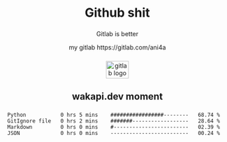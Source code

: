 <h1 align="center">Github shit</h1>

###

<p align="center">Gitlab is better</p>

<p align="center">my gitlab https://gitlab.com/ani4a</p>

###

<div align="center">
  <img src="https://cdn.jsdelivr.net/gh/devicons/devicon/icons/gitlab/gitlab-original.svg" height="40" width="52" alt="gitlab logo"  />
</div>

###

<h2 align="center">wakapi.dev moment</h2>

###

<!--START_SECTION:waka-->

```text
Python           0 hrs 5 mins    #################--------   68.74 %
GitIgnore file   0 hrs 2 mins    #######------------------   28.64 %
Markdown         0 hrs 0 mins    #------------------------   02.39 %
JSON             0 hrs 0 mins    -------------------------   00.24 %
```

<!--END_SECTION:waka-->

###
